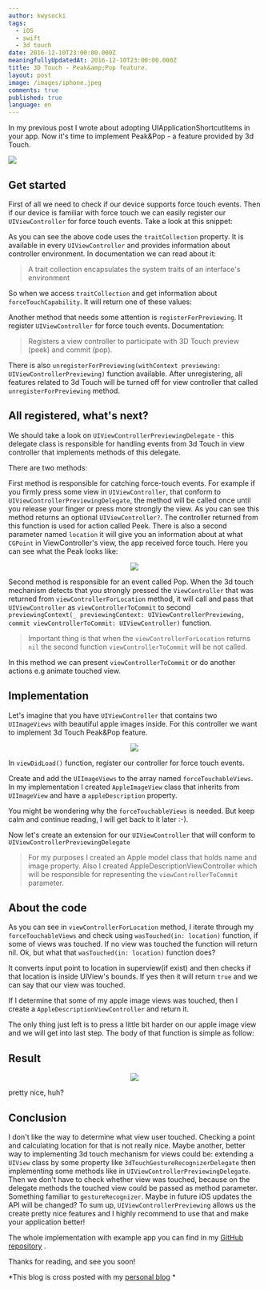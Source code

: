 ```yaml
---
author: kwysocki
tags:
  - iOS
  - swift
  - 3d touch
date: 2016-12-10T23:00:00.000Z
meaningfullyUpdatedAt: 2016-12-10T23:00:00.000Z
title: 3D Touch - Peak&amp;Pop feature.
layout: post
image: /images/iphone.jpeg
comments: true
published: true
language: en
---
```


In my previous post I wrote about adopting UIApplicationShortcutItems in your app. Now it's time to implement Peak&Pop - a feature provided by 3d Touch.

![](https://raw.githubusercontent.com/kamwysoc/kamwysoc.github.io/master/assets/posts/3dTouch/pexels-photo-59672.jpeg)

## Get started

First of all we need to check if our device supports force touch events. Then if our device is familiar with force touch we can easily register our `UIViewController` for force touch events. Take a look at this snippet:

<script src="https://gist.github.com/kamwysoc/a08f80ddcc3f064a881650cc2dafc1eb.js"></script>

As you can see the above code uses the `traitCollection` property. It is available in every `UIViewController` and provides information about controller environment. In documentation we can read about it:

>A trait collection encapsulates the system traits of an interface's environment

So when we access `traitCollection` and get information about `forceTouchCapability`. It will return one of these values:

<script src="https://gist.github.com/kamwysoc/6f1cc95592658e495ef6a39b5e6df153.js"></script>

Another method that needs some attention is `registerForPreviewing`. It register `UIViewController` for force touch events. Documentation:

> Registers a view controller to participate with 3D Touch preview (peek) and commit (pop).

There is also `unregisterForPreviewing(withContext previewing: UIViewControllerPreviewing)` function available. After unregistering, all features related to 3d Touch will be turned off for view controller that called `unregisterForPreviewing` method.

## All registered, what's next?

We should take a look on `UIViewControllerPreviewingDelegate` - this delegate class is responsible for handling events from 3d Touch in view controller that implements methods of this delegate.

There are two methods:

<script src="https://gist.github.com/kamwysoc/aff420c55492b809990e170dedddaade.js"></script>

First method is responsible for catching force-touch events. For example if you firmly press some view in `UIViewController`, that conform to `UIViewControllerPreviewingDelegate`, the method will be called once until you release your finger or press more strongly the view. As you can see this method returns an optional `UIViewController?`. The controller returned from this function is used for action called Peek. There is also a second parameter named `location` it will give you an information about at what `CGPoint` in ViewController's view, the app received force touch. Here you can see what the Peak looks like:

<p align="center">
  <img src="https://raw.githubusercontent.com/kamwysoc/kamwysoc.github.io/master/assets/posts/3dTouch/peak.gif"/>
</p>

Second method is responsible for an event called Pop. When the 3d touch mechanism detects that you strongly pressed the `ViewController` that was returned from `viewControllerForLocation` method, it will call and pass that `UIViewController` as `viewControllerToCommit` to second
`previewingContext(_ previewingContext: UIViewControllerPreviewing, commit viewControllerToCommit: UIViewController)` function.

> Important thing is that when the `viewControllerForLocation` returns `nil` the second function `viewControllerToCommit` will be not called.

In this method we can present `viewControllerToCommit` or do another actions e.g animate touched view.

## Implementation

Let's imagine that you have `UIViewController` that contains two `UIImageViews` with beautiful apple images inside.
For this controller we want to implement 3d Touch Peak&Pop feature.

<p align="center">
  <img src="https://raw.githubusercontent.com/kamwysoc/kamwysoc.github.io/master/assets/posts/3dTouch/view_controller.png"/>
</p>

In `viewDidLoad()` function, register our controller for force touch events.

<script src="https://gist.github.com/kamwysoc/ab027712bcc2355293a589326d53dcbf.js"></script>

Create and add the `UIImageViews` to the array named `forceTouchableViews`. In my implementation I created `AppleImageView` class that inherits from `UIImageView` and have a `appleDescription` property.

<script src="https://gist.github.com/kamwysoc/fee49ab346af7b034d944ee4a1185034.js"></script>

You might be wondering why the `forceTouchableViews` is needed. But keep calm and continue reading, I will get back to it later :-).


Now let's create an extension for our `UIViewController` that will conform to `UIViewControllerPreviewingDelegate`

<script src="https://gist.github.com/kamwysoc/9d61c4893dad27b18276311ccb3b0cb1.js"></script>

> For my purposes I created an Apple model class that holds name and image property. Also I created AppleDescriptionViewController which will be responsible for representing the `viewControllerToCommit` parameter.

## About the code

As you can see in `viewControllerForLocation` method, I iterate through my `forceTouchableViews` and check using `wasTouched(in: location)` function, if some of views was touched. If no view was touched the function will return nil.
Ok, but what that `wasTouched(in: location)` function does?

<script src="https://gist.github.com/kamwysoc/c63284cf2b098fd0906c24583a718040.js"></script>

It converts input point to location in superview(if exist) and then checks if that location is inside UIView's bounds. If yes then it will return `true` and we can say that our view was touched.

If I determine that some of my apple image views was touched, then I create a `AppleDescriptionViewController` and return it.

The only thing just left is to press a little bit harder on our apple image view and we will get into last step. The body of that function is simple as follow:

<script src="https://gist.github.com/kamwysoc/765e20cc3d9734e2edab387ea7b5d1a9.js"></script>

## Result


<p align="center">
  <img src="https://raw.githubusercontent.com/kamwysoc/kamwysoc.github.io/master/assets/posts/3dTouch/result.gif"/>
</p>

pretty nice, huh?

## Conclusion

I don't like the way to determine what view user touched. Checking a point and calculating location for that is not really nice. Maybe another, better way to implementing 3d touch mechanism for views could be: extending a `UIView` class by some property like `3dTouchGestureRecognizerDelegate` then implementing some methods like in `UIViewControllerPreviewingDelegate`. Then we don't have to check whether view was touched, because on the delegate methods the touched view could be passed as method parameter. Something familiar to `gestureRecognizer`. Maybe in future iOS updates the API will be changed?
To sum up, `UIViewControllerPreviewing` allows us the create pretty nice features and I highly recommend to use that and make your application better!

The whole implementation with example app you can find in my [GitHub repository](https://github.com/kamwysoc/3dTouchPeak-Pop) .

Thanks for reading, and see you soon!

*This blog is cross posted with my [personal blog](https://wysockikamil.com/3dtouch-peak-and-pop/) *
